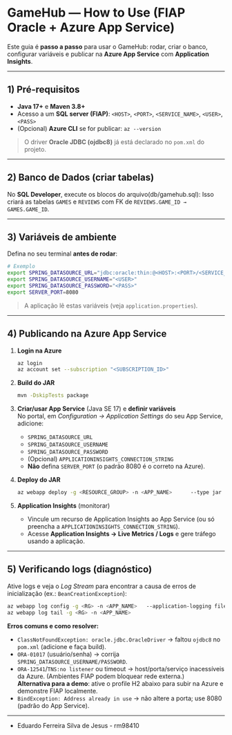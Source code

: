 # GameHub — How to Use (FIAP Oracle + Azure App Service)

Este guia é **passo a passo** para usar o GameHub: rodar, criar o banco, configurar variáveis e publicar na **Azure App Service** com **Application Insights**.

---

## 1) Pré‑requisitos
- **Java 17+** e **Maven 3.8+**
- Acesso a um **SQL server (FIAP)**: `<HOST>`, `<PORT>`, `<SERVICE_NAME>`, `<USER>`, `<PASS>`
- (Opcional) **Azure CLI** se for publicar: `az --version`

> O driver **Oracle JDBC (ojdbc8)** já está declarado no `pom.xml` do projeto.

---

## 2) Banco de Dados (criar tabelas)
No **SQL Developer**, execute os blocos do arquivo(db/gamehub.sql):
Isso criará as tabelas `GAMES` e `REVIEWS` com FK de `REVIEWS.GAME_ID → GAMES.GAME_ID`.

---

## 3) Variáveis de ambiente 
Defina no seu terminal **antes de rodar**:

```bash
# Exemplo
export SPRING_DATASOURCE_URL="jdbc:oracle:thin:@<HOST>:<PORT>/<SERVICE_NAME>"
export SPRING_DATASOURCE_USERNAME="<USER>"
export SPRING_DATASOURCE_PASSWORD="<PASS>"
export SERVER_PORT=8080
```

> A aplicação lê estas variáveis (veja `application.properties`).

---


## 4) Publicando na **Azure App Service** 

1. **Login na Azure**  
   ```bash
   az login
   az account set --subscription "<SUBSCRIPTION_ID>"
   ```

2. **Build do JAR**  
   ```bash
   mvn -DskipTests package
   ```

3. **Criar/usar App Service** (Java SE 17) e **definir variáveis**  
   No portal, em *Configuration → Application Settings* do seu App Service, adicione:
   - `SPRING_DATASOURCE_URL`
   - `SPRING_DATASOURCE_USERNAME`
   - `SPRING_DATASOURCE_PASSWORD`
   - (Opcional) `APPLICATIONINSIGHTS_CONNECTION_STRING`
   - **Não** defina `SERVER_PORT` (o padrão 8080 é o correto na Azure).

4. **Deploy do JAR**  
   ```bash
   az webapp deploy -g <RESOURCE_GROUP> -n <APP_NAME>      --type jar --path target/<seu-jar>.jar
   ```

5. **Application Insights** (monitorar)  
   - Vincule um recurso de Application Insights ao App Service (ou só preencha a `APPLICATIONINSIGHTS_CONNECTION_STRING`).  
   - Acesse **Application Insights → Live Metrics / Logs** e gere tráfego usando a aplicação.

---

## 5) Verificando logs (diagnóstico)
Ative logs e veja o *Log Stream* para encontrar a causa de erros de inicialização (ex.: `BeanCreationException`):

```bash
az webapp log config -g <RG> -n <APP_NAME>   --application-logging filesystem --web-server-logging filesystem --level Information
az webapp log tail -g <RG> -n <APP_NAME>
```

**Erros comuns e como resolver:**
- `ClassNotFoundException: oracle.jdbc.OracleDriver` → faltou `ojdbc8` no `pom.xml` (adicione e faça build).
- `ORA-01017` (usuário/senha) → corrija `SPRING_DATASOURCE_USERNAME/PASSWORD`.
- `ORA-12541`/`TNS:no listener` ou timeout → host/porta/serviço inacessíveis da Azure. (Ambientes FIAP podem bloquear rede externa.)  
  **Alternativa para a demo**: ative o profile H2 abaixo para subir na Azure e demonstre FIAP localmente.
- `BindException: Address already in use` → não altere a porta; use 8080 (padrão do App Service).

---

- Eduardo Ferreira Silva de Jesus - rm98410

